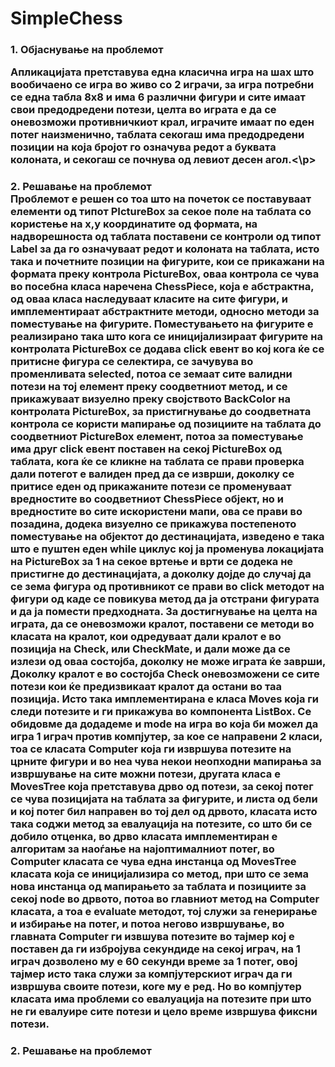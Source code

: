 # SimpleChess
<h3>1. Објаснување на проблемот</3><br>
<p>Апликацијата претставува една класична игра на шах што вообичаено се игра во живо со 2 играчи, за игра потребни се една табла 8x8 и има 6 различни фигури и сите имаат свои предодредени потези, целта во играта е да се оневозможи противничкиот крал, играчите имаат по еден потег наизменично, таблата секогаш има предодредени позиции на која бројот го означува редот а буквата колоната, и секогаш се почнува од левиот десен агол.<\p>

<h3>2. Решавање на проблемот</3><br>
Проблемот е решен со тоа што на почеток се поставуваат елементи од типот PIctureBox за секое поле на таблата со користење на x,y координатите од формата, на надворешноста од таблата поставени се контроли од типот Label за да го означуваат редот и колоната на таблата, исто така и почетните позиции на фигурите, кои се прикажани на формата преку контрола PictureBox, оваа контрола се чува во посебна класа наречена ChessPiece, која е абстрактна, од оваа класа наследуваат класите на сите фигури, и имплементираат абстрактните методи, односно методи за поместување на фигурите. Поместувањето на фигурите е реализирано така што кога се иницијализираат фигурите на контролата PictureBox се додава click евент во кој кога ќе се притисне фигура се селектира, се зачувува во променливата selected, потоа се земаат сите валидни потези на тој елемент преку соодветниот метод, и се прикажуваат визуелно преку својството BackColor на контролата PictureBox, за пристигнување до соодветната контрола се користи мапирање од позициите на таблата до соодветниот PictureBox елемент, потоа за поместување има друг click евент поставен на секој PictureBox од таблата, кога ќе се кликне на таблата се прави проверка дали потегот е валиден пред да се изврши, доколку се притисе еден од прикажаните потези се променуваат вредностите во соодветниот ChessPiece објект, но и вредностите во сите искористени мапи, ова се прави во позадина, додека визуелно се прикажува постепеното поместување на објектот до дестинацијата, изведено е така што е пуштен еден while циклус кој ја променува локацијата на PictureBox за 1 на секое вртење и врти се додека не пристигне до дестинацијата, а доколку дојде до случај да се зема фигура од противникот се прави во click методот на фигури од каде се повикува метод да ја отстрани фигурата и да ја помести предходната. За достигнување на целта на играта, да се оневозможи кралот, поставени се методи во класата на кралот, кои одредуваат дали кралот е во позиција на Check, или CheckMate, и дали може да се излези од оваа состојба, доколку не може играта ќе заврши, Доколку кралот е во состојба Check оневозможени се сите потези кои ќе предизвикаат кралот да остани во таа позиција. Исто така имплементирана е класа Moves која ги следи потезите и ги прикажува во компонента ListBox. Се обидовме да додадеме и mode на игра во која би можел да игра 1 играч против компјутер, за кое се направени 2 класи, тоа се класата Computer која ги извршува потезите на црните фигури и во неа чува некои неопходни мапирања за извршување на сите можни потези, другата класа е MovesTree која претставува дрво од потези, за секој потег се чува позицијата на таблата за фигурите, и листа од бели и кој потег бил направен во тој дел од дрвото, класата исто така соджи метод за евалуација на потезите, со што би се добило отценка, во дрво класата имплементиран е алгоритам за наоѓање на најоптималниот потег, во Computer класата се чува една инстанца од MovesTree класата која се иницијализира со метод, при што се зема нова инстанца од мапирањето за таблата и позициите за секој node во дрвото, потоа во главниот метод на Computer класата, а тоа е evaluate методот, тој служи за генерирање и избирање на потег, и потоа негово извршување, во главната Computer ги извшува потезите во тајмер кој е поставен да ги избројува секундиде на секој играч, на 1 играч дозволено му е 60 секунди време за 1 потег, овој тајмер исто така служи за компјутерскиот играч да ги извршува своите потези, коге му е ред. Но во компјутер класата има проблеми со евалуација на потезите при што не ги евалуире сите потези и цело време извршува фиксни потези.

<h3>2. Решавање на проблемот</3><br>

```c#

```
